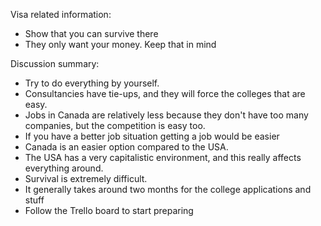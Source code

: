 Visa related information:
- Show that you can survive there
- They only want your money. Keep that in mind

Discussion summary:
- Try to do everything by yourself.
- Consultancies have tie-ups, and they will force the colleges that are easy.
- Jobs in Canada are relatively less because they don't have too many companies, but the competition is easy too.
- If you have a better job situation getting a job would be easier
- Canada is an easier option compared to the USA.
- The USA has a very capitalistic environment, and this really affects everything around.
- Survival is extremely difficult.
- It generally takes around two months for the college applications and stuff
- Follow the Trello board to start preparing